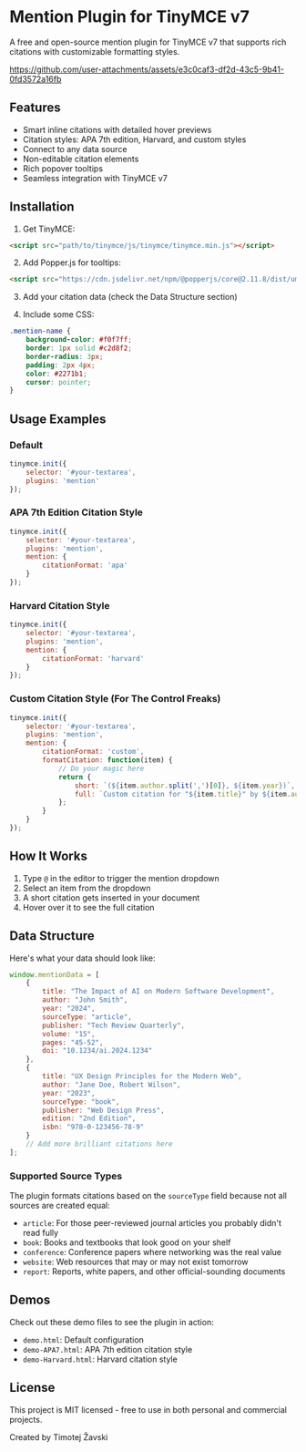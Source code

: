 # Mention Plugin for TinyMCE v7

A free and open-source mention plugin for TinyMCE v7 that supports rich citations with customizable formatting styles.

https://github.com/user-attachments/assets/e3c0caf3-df2d-43c5-9b41-0fd3572a16fb

## Features

- Smart inline citations with detailed hover previews
- Citation styles: APA 7th edition, Harvard, and custom styles
- Connect to any data source
- Non-editable citation elements
- Rich popover tooltips
- Seamless integration with TinyMCE v7

## Installation

1. Get TinyMCE:
```html
<script src="path/to/tinymce/js/tinymce/tinymce.min.js"></script>
```

2. Add Popper.js for tooltips:
```html
<script src="https://cdn.jsdelivr.net/npm/@popperjs/core@2.11.8/dist/umd/popper.min.js"></script>
```

3. Add your citation data (check the Data Structure section)

4. Include some CSS:
```css
.mention-name { 
    background-color: #f0f7ff; 
    border: 1px solid #c2d8f2; 
    border-radius: 3px; 
    padding: 2px 4px; 
    color: #2271b1; 
    cursor: pointer; 
}
```

## Usage Examples

### Default

```javascript
tinymce.init({
    selector: '#your-textarea',
    plugins: 'mention'
});
```

### APA 7th Edition Citation Style

```javascript
tinymce.init({
    selector: '#your-textarea',
    plugins: 'mention',
    mention: {
        citationFormat: 'apa'
    }
});
```

### Harvard Citation Style

```javascript
tinymce.init({
    selector: '#your-textarea',
    plugins: 'mention',
    mention: {
        citationFormat: 'harvard'
    }
});
```

### Custom Citation Style (For The Control Freaks)

```javascript
tinymce.init({
    selector: '#your-textarea',
    plugins: 'mention',
    mention: {
        citationFormat: 'custom',
        formatCitation: function(item) {
            // Do your magic here
            return {
                short: `(${item.author.split(',')[0]}, ${item.year})`,
                full: `Custom citation for "${item.title}" by ${item.author}`
            };
        }
    }
});
```

## How It Works

1. Type `@` in the editor to trigger the mention dropdown
2. Select an item from the dropdown
3. A short citation gets inserted in your document
4. Hover over it to see the full citation

## Data Structure

Here's what your data should look like:

```javascript
window.mentionData = [
    {
        title: "The Impact of AI on Modern Software Development",
        author: "John Smith",
        year: "2024",
        sourceType: "article",
        publisher: "Tech Review Quarterly",
        volume: "15",
        pages: "45-52",
        doi: "10.1234/ai.2024.1234"
    },
    {
        title: "UX Design Principles for the Modern Web",
        author: "Jane Doe, Robert Wilson",
        year: "2023",
        sourceType: "book",
        publisher: "Web Design Press",
        edition: "2nd Edition",
        isbn: "978-0-123456-78-9"
    }
    // Add more brilliant citations here
];
```

### Supported Source Types

The plugin formats citations based on the `sourceType` field because not all sources are created equal:

- `article`: For those peer-reviewed journal articles you probably didn't read fully
- `book`: Books and textbooks that look good on your shelf
- `conference`: Conference papers where networking was the real value
- `website`: Web resources that may or may not exist tomorrow
- `report`: Reports, white papers, and other official-sounding documents

## Demos

Check out these demo files to see the plugin in action:

- `demo.html`: Default configuration
- `demo-APA7.html`: APA 7th edition citation style
- `demo-Harvard.html`: Harvard citation style

## License

This project is MIT licensed - free to use in both personal and commercial projects.

Created by Timotej Žavski
